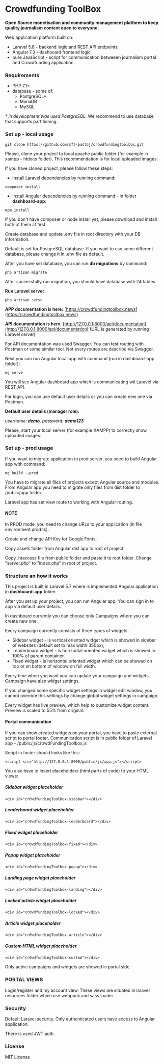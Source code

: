 # Crowdfunding ToolBox

**Open Source monetisation and community management platform to keep quality journalism content open to everyone.**

Web application platform built on:

* Laravel 5.8 - backend logic and REST API endpoints
* Angular 7.3 - dashboard frontend logic
* pure JavaScript - script for communication betweeen journalism portal and Crowdfunding application.

### Requirements
* PHP 7.1+
* database - some of:
    * PostgreSQL*
    * MariaDB
    * MySQL
 
 _* in development was used PostgreSQL._
 We recommend to use database that supports partitioning.
 
### Set up - local usage
```
git clone https://github.com/cft-postoj/crowdfundingtoolbox.git
```

Please, clone your project to local apache public folder (for example in xampp - htdocs folder). This recommendation is for local uploaded images.

If you have cloned project, please follow these steps:
* install Laravel dependencies by running command:
```
composer install
```
* install Angular dependencies by running command - in folder **dashboard-app**:
```
npm install
```
If you don't have composer or node install yet, please download and install both of them at first.


Create database and update .env file in root directory with your DB information.

Default is set for PostgreSQL database. If you want to use some different database, please change it in .env file as default.

After you have set database, you can run **db migrations** by command:
```
php artisan migrate
```
After successfully run migration, you should have database with 24 tables.

**Run Laravel server:**
```
php artisan serve
```

**APP documentation is here:**
[https://crowdfundingtoolbox.news](https://crowdfundingtoolbox.news)

**API documentation is here:**
[http://127.0.0.1:8000/api/documentation](http://127.0.0.1:8000/api/documentation) (URL is generated by running Laravel server)

For API documentation was used Swagger. You can test routing with Postman or some similar tool. Not every routes are describe via Swagger.


Next you can run Angular local app with command (run in dashboard-app folder):
```
ng serve
```
You will see Angular dashboard app which is communicating wit Laravel via REST API.

For login, you can use default user details or you can create new one via Postman.

**Default user details (manager role):**

_username: **demo**, password: **demo123**_


Please, start your local server (for example XAMPP) to correctly show uploaded images.

### Set up - prod usage
If you want to migrate application to prod server, you need to build Angular app with command:
```
ng build --prod
```
You have to migrate all files of projects except Angular source and modules. From Angular app you need to migrate only files from dist folder to /public/app folder.

Laravel app has set view route to working with Angular routing.


#### NOTE

In PROD mode, you need to change URLs to your application (in file environment.prod.ts).

Create and change API Key for Google Fonts.

Copy assets folder from Angular dist app to root of project.

Copy .htaccess file from public folder and paste it to root folder. Change "server.php" to "index.php" in root of project.

### Structure an how it works
This project is built in Laravel 5.7 where is implemented Angular application in **dashboard-app** folder.

After you set up your project, you can run Angular app. You can sign in to app via default user details.

In dashboard currently you can choose only Campaigns where you can create new one.

Every campaign currently consists of three types of widgets:

* Sidebar widget - is vertical oriented widget which is showed in sidebar of websites (default set to max width 350px),
* Leaderboard widget - is horizontal oriented widget which is showed in 100% of parent container,
* Fixed widget - is horizontal oriented widget which can be showed on top or on bottom of window on full width.

Every time when you want you can update your campaign and widgets. Campaign have also widget settings.

If you changed some specific widget settings in widget edit window, you cannot override this settings by change global widget settings in campaign.

Every widget has live preview, which help to customize widget content. Preview is scaled to 55% from original.

#### Portal communication
If you can show created widgets on your portal, you have to paste external script to portal footer. Communication script is in public folder of Laravel app - /public/js/crowdFundingToolbox.js

Script in footer should looks like this:
```
<script src="http://127.0.0.1:8000/public/js/app.js"></script>
```

You also have to insert placeholders (html parts of code) to your HTML views:

##### Sidebar widget placeholder
```
<div id="cr0wdfundingToolbox-sidebar"></div>
```

##### Leaderboard widget placeholder
```
<div id="cr0wdfundingToolbox-leaderboard"></div>
```

##### Fixed widget placeholder
```
<div id="cr0wdfundingToolbox-fixed"></div>
```

##### Popup widget placeholder
```
<div id="cr0wdfundingToolbox-popup"></div>
```

##### Landing page widget placeholder
```
<div id="cr0wdfundingToolbox-landing"></div>
```

##### Locked article widget placeholder
```
<div id="cr0wdfundingToolbox-locked"></div>
```

##### Article widget placeholder
```
<div id="cr0wdfundingToolbox-article"></div>
```

##### Custom HTML widget placeholder
```
<div id="cr0wdfundingToolbox-custom"></div>
```

Only active campaigns and widgets are showed in portal side.

### PORTAL VIEWS
Login/register and my account view. These views are situated in laravel resources folder
which use webpack and sass loader.

### Security
Default Laravel security. Only authenticated users have access to Angular application.

There is used JWT auth.


### License
MIT License
